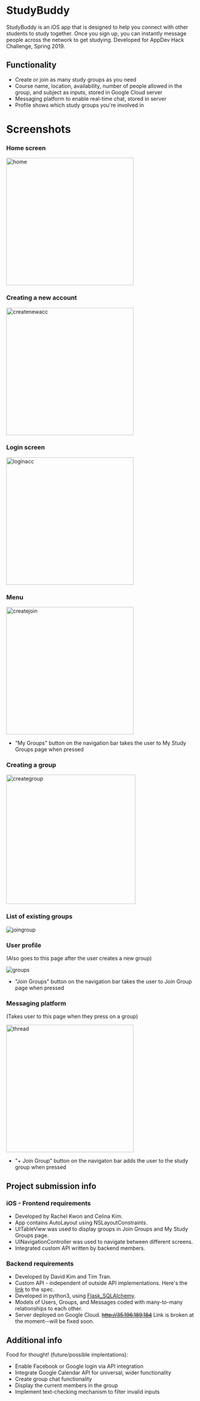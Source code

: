 # StudyBuddy

StudyBuddy is an iOS app that is designed to help you connect with other students to study together. Once you sign up, you can instantly message people across the network to get studying. Developed for AppDev Hack Challenge, Spring 2019.

## Functionality

* Create or join as many study groups as you need
* Course name, location, availability, number of people allowed in the group, and subject as inputs, stored in Google Cloud server
* Messaging platform to enable real-time chat, stored in server
* Profile shows which study groups you're involved in

# Screenshots

### Home screen

<img width="340" alt="home" src="https://user-images.githubusercontent.com/50306692/57203165-ab78ec00-6f7b-11e9-85d0-cc11eb2c0fa2.png">

### Creating a new account

<img width="340" alt="createnewacc" src="https://user-images.githubusercontent.com/50306692/57203459-3eb32100-6f7e-11e9-8567-c000c91b876d.png">

### Login screen

<img width="340" alt="loginacc" src="https://user-images.githubusercontent.com/50306692/57203466-4d013d00-6f7e-11e9-9f8c-14ba8d347544.png">

### Menu

<img width="340" alt="createjoin" src="https://user-images.githubusercontent.com/50306692/57203185-e844e300-6f7b-11e9-91e6-a390b5391f36.png">

* "My Groups" button on the navigation bar takes the user to My Study Groups page when pressed

### Creating a group

<img width="345" alt="creategroup" src="https://user-images.githubusercontent.com/50306692/57203476-64d8c100-6f7e-11e9-93c5-cfd211eca5e2.png">

### List of existing groups

![joingroup](https://user-images.githubusercontent.com/50306692/57205749-b2f5c080-6f8e-11e9-8d1c-788ac4445eba.png)

### User profile

(Also goes to this page after the user creates a new group)

![groups](https://user-images.githubusercontent.com/50306692/57205715-6611ea00-6f8e-11e9-9fa6-2a18286dcdb2.png)

* "Join Groups" button on the navigation bar takes the user to Join Group page when pressed

### Messaging platform

(Takes user to this page when they press on a group)

<img width="340" alt="thread" src="https://user-images.githubusercontent.com/50306692/57203231-4a9de380-6f7c-11e9-8723-b0c5e1e1d6fa.png">

* "+ Join Group" button on the navigaton bar adds the user to the study group when pressed

## Project submission info

### iOS - Frontend requirements

* Developed by Rachel Kwon and Celina Kim.
* App contains AutoLayout using NSLayoutConstraints.
* UITableView was used to display groups in Join Groups and My Study Groups page.
* UINavigationController was used to navigate between different screens.
* Integrated custom API written by backend members.

### Backend requirements

* Developed by David Kim and Tim Tran.
* Custom API - independent of outside API implementations. Here's the [link](https://paper.dropbox.com/doc/StudyBuddy-API-Spec--Acm9xqEGue3DFQSB5FX_g7WXAQ-vZNERrz3DgWPbcOnDPYze) to the spec.
* Developed in python3, using [Flask_SQLAlchemy](https://github.com/pallets/flask-sqlalchemy).
* Models of Users, Groups, and Messages coded with many-to-many relationships to each other.
* Server deployed on Google Cloud. ~~http://35.196.189.184~~ Link is broken at the moment--will be fixed soon.

## Additional info
Food for thought! (future/possible implentations):
* Enable Facebook or Google login via API integration
* Integrate Google Calendar API for universal, wider functionality
* Create group chat functionality
* Display the current members in the group
* Implement text-checking mechanism to filter invalid inputs
